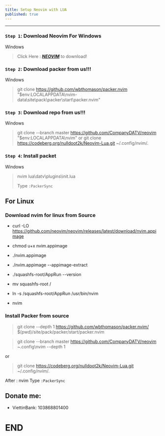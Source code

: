 ```yaml
---
title: Setup Neovim with LUA
published: true
---
```


---

### `Step 1`: Download Neovim For Windows

Windows

> Click Here : **_[NEOVIM](https://github.com/neovim/neovim/wiki/Installing-Neovim)_** to download!

### `Step 2`: Download packer from us!!!

Windows

> git clone https://github.com/wbthomason/packer.nvim "$env:LOCALAPPDATA\nvim-data\site\pack\packer\start\packer.nvim"

### `Step 3`: Download repo from us!!!

Windows

> git clone --branch master https://github.com/CompanyDATV/neovim "$env:LOCALAPPDATA\nvim"
> or
> git clone https://codeberg.org/nulldoot2k/Neovim-Lua.git ~/.config/nvim/.

### `Step 4`: Install packet

Windows

> nvim lua\datv\plugins\init.lua
>
> Type `:PackerSync`

## For Linux

### Download nvim for linux from Source

- curl -LO https://github.com/neovim/neovim/releases/latest/download/nvim.appimage
- chmod u+x nvim.appimage
- ./nvim.appimage

- ./nvim.appimage --appimage-extract
- ./squashfs-root/AppRun --version
- mv squashfs-root /
- ln -s /squashfs-root/AppRun /usr/bin/nvim
- nvim

### Install Packer from source

> git clone --depth 1 https://github.com/wbthomason/packer.nvim/ $(pwd)/site/pack/packer/start/packer.nvim

> git clone --branch master https://github.com/CompanyDATV/neovim ~\.config\nvim --depth 1

or

> git clone https://codeberg.org/nulldoot2k/Neovim-Lua.git ~/.config/nvim/.

After : nvim Type `:PackerSync`

## Donate me:

- ViettinBank: 103868801400

# END
